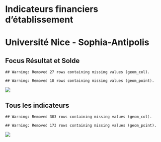 Indicateurs financiers d’établissement
================

# Université Nice - Sophia-Antipolis

## Focus Résultat et Solde

    ## Warning: Removed 27 rows containing missing values (geom_col).

    ## Warning: Removed 18 rows containing missing values (geom_point).

![](université_nice___sophia_antipolis_files/figure-gfm/etab.focus-1.png)<!-- -->

## Tous les indicateurs

    ## Warning: Removed 303 rows containing missing values (geom_col).

    ## Warning: Removed 173 rows containing missing values (geom_point).

![](université_nice___sophia_antipolis_files/figure-gfm/etab-1.png)<!-- -->
